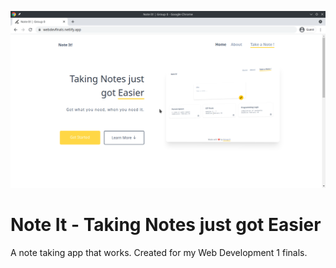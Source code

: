![Note It! Home page](Screenshot_20210611_150044.png)
# Note It - Taking Notes just got Easier

A note taking app that works. Created for my Web Development 1 finals.
